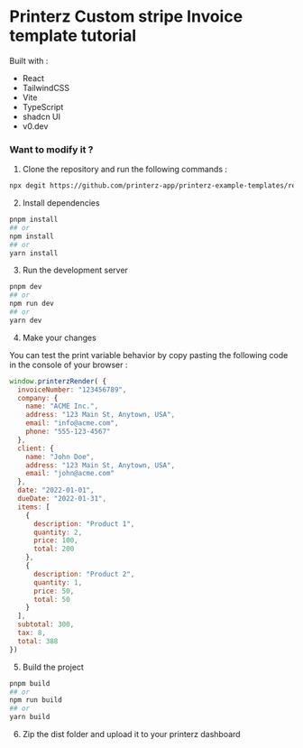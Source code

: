 # Printerz Custom stripe Invoice template tutorial

Built with :
- React 
- TailwindCSS
- Vite
- TypeScript
- shadcn UI
- v0.dev

### Want to modify it ?

1. Clone the repository and run the following commands :

```bash
npx degit https://github.com/printerz-app/printerz-example-templates/react-invoice-template
```

2. Install dependencies

```bash
pnpm install
## or
npm install
## or 
yarn install
```

3. Run the development server

```bash
pnpm dev
## or
npm run dev
## or 
yarn dev
```

4. Make your changes

You can test the print variable behavior by copy pasting the following code in the console of your browser :
```js
window.printerzRender( {
  invoiceNumber: "123456789",
  company: {
    name: "ACME Inc.",
    address: "123 Main St, Anytown, USA",
    email: "info@acme.com",
    phone: "555-123-4567"
  },
  client: {
    name: "John Doe",
    address: "123 Main St, Anytown, USA",
    email: "john@acme.com"
  },
  date: "2022-01-01",
  dueDate: "2022-01-31",
  items: [
    {
      description: "Product 1",
      quantity: 2,
      price: 100,
      total: 200
    },
    {
      description: "Product 2",
      quantity: 1,
      price: 50,
      total: 50
    }
  ],
  subtotal: 300,
  tax: 8,
  total: 388
})
```

5. Build the project

```bash
pnpm build
## or
npm run build
## or 
yarn build
```

6. Zip the dist folder and upload it to your printerz dashboard